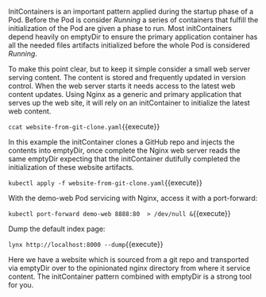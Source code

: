 InitContainers is an important pattern applied during the startup phase of a Pod. Before the Pod is consider _Running_ a series of containers that fulfill the initialization of the Pod are given a phase to run. Most initContainers depend heavily on emptyDir to ensure the primary application container has all the needed files artifacts initialized before the whole Pod is considered _Running_.

To make this point clear, but to keep it simple consider a small web server serving content. The content is stored and frequently updated in version control. When the web server starts it needs access to the latest web content updates. Using Nginx as a generic and primary application that serves up the web site, it will rely on an initContainer to initialize the latest web content.

`ccat website-from-git-clone.yaml`{{execute}}

In this example the initContainer clones a GitHub repo and injects the contents into emptyDir, once complete the Nginx web server reads the same emptyDir expecting that the initContainer dutifully completed the initialization of these website artifacts.

`kubectl apply -f website-from-git-clone.yaml`{{execute}}

With the demo-web Pod servicing with Nginx, access it with a port-forward:

`kubectl port-forward demo-web 8888:80  > /dev/null &`{{execute}}

Dump the default index page:

`lynx http://localhost:8000 --dump`{{execute}}

Here we have a website which is sourced from a git repo and transported via emptyDir over to the opinionated nginx directory from where it service content. The initContainer pattern combined with emptyDir is a strong tool for you.
